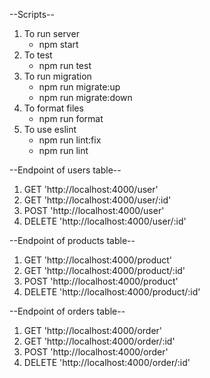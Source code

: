--Scripts--
1) To run server
    - npm start
2) To test
    - npm run test
3) To run migration
    - npm run migrate:up
    - npm run migrate:down
4) To format files
    - npm run format
5) To use eslint
    - npm run lint:fix
    - npm run lint


--Endpoint of users table--
1) GET 'http://localhost:4000/user'
2) GET 'http://localhost:4000/user/:id'
3) POST 'http://localhost:4000/user'
4) DELETE 'http://localhost:4000/user/:id'


--Endpoint of products table--
1) GET 'http://localhost:4000/product'
2) GET 'http://localhost:4000/product/:id'
3) POST 'http://localhost:4000/product'
4) DELETE 'http://localhost:4000/product/:id'


--Endpoint of orders table--
1) GET 'http://localhost:4000/order'
2) GET 'http://localhost:4000/order/:id'
3) POST 'http://localhost:4000/order'
4) DELETE 'http://localhost:4000/order/:id'